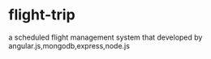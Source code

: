 # flight-trip
a  scheduled flight management system that developed by angular.js,mongodb,express,node.js

